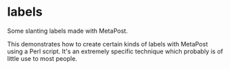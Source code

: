 # labels
Some slanting labels made with MetaPost.

This demonstrates how to create certain kinds of labels with MetaPost using a Perl script. It's an extremely specific technique which probably is of little use to most people.
